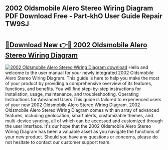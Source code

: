 ## 2002 Oldsmobile Alero Stereo Wiring Diagram PDF Download Free - Part-khO User Guide Repair TW9SJ

# <h2><a href="http://dfssz8.blite.top/?on=2002+Oldsmobile+Alero+Stereo+Wiring+Diagram">🔗Download New 👉🔴 2002 Oldsmobile Alero Stereo Wiring Diagram</a></h2>

[![2002 Oldsmobile Alero Stereo Wiring Diagram download](https://i.imgur.com/lujVjoI.png)](http://dfssz8.blite.top/?on=2002+Oldsmobile+Alero+Stereo+Wiring+Diagram)
Hello and welcome to the user manual for your newly integrated 2002 Oldsmobile Alero Stereo Wiring Diagram. This guide is here to help you make the most of your product by providing a comprehensive overview of its features, functions, and benefits. You will find step-by-step instructions for installation, usage, maintenance, and troubleshooting. Operating Instructions for Advanced Users This guide is tailored to experienced users of your new 2002 Oldsmobile Alero Stereo Wiring Diagram. 2002 Oldsmobile Alero Stereo Wiring Diagram comes with an array of advanced features, including geolocation, smart alerts, customizable themes, and multi-device syncing, all of which can be accessed and customized through the user interface. It's our hope that the 2002 Oldsmobile Alero Stereo Wiring Diagram has been a valuable asset as you navigate the functions of your new product. Should you have any questions or concerns, please do not hesitate to contact our customer support team.

